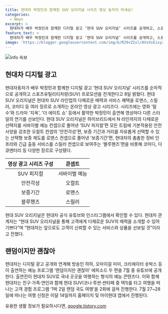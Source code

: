 ```yaml
---
title: 현대차 박정민과 함께한 SUV 오리지널 시리즈 영상 놓치지 마세요!
categories:
  - News
excerpt: >
  현대차가 배우 박정민과 함께한 디지털 광고 ‘현대 SUV 오리지널’ 시리즈를 공개하고, 스포츠유틸리티차량(SUV) 프로모션을 전개한다고 하는데, 이 광고 시리즈는 다양한 장르로 볼 수 있는데 로맨스, 스릴러, 코미디 등이 있다. 박정민이 다양한 스타일의 연기를 선보이며 현대차 SUV 라인업의 다채로운 매력과 서비스 혜택을 보여주고 있다. 또한, 현대차 공식 유튜브와 인스타그램에서 시리즈를 확인할 수 있고, 예능 프로그램 랜덤이지만 괜찮아에도 현대차와 관련된 콘텐츠가 공개된다.
feature_text: >
  현대차가 배우 박정민과 함께한 디지털 광고 ‘현대 SUV 오리지널’ 시리즈를 공개하고, 스포츠유틸리티차량(SUV) 프로모션을 전개한다고 하는데, 이 광고 시리즈는 다양한 장르로 볼 수 있는데 로맨스, 스릴러, 코미디 등이 있다. 박정민이 다양한 스타일의 연기를 선보이며 현대차 SUV 라인업의 다채로운 매력과 서비스 혜택을 보여주고 있다. 또한, 현대차 공식 유튜브와 인스타그램에서 시리즈를 확인할 수 있고, 예능 프로그램 랜덤이지만 괜찮아에도 현대차와 관련된 콘텐츠가 공개된다.
image: 'https://blogger.googleusercontent.com/img/b/R29vZ2xl/AVvXsEixyZcFfHzMRdzZMjFBmAUKJYCLCGyLL1o632UiGVXcaFdKo_bkvkuCioo0uUKlGfBVcT3P84aROyZIXSBEx3Aw5nCQ3pTgDom1WDC4m8eifvWiAmWEEVb4x6G_l8C0QH225ldMjyaFvpxGEBGNO37VmDTDMHGhJPq73UglMfDca1-0aw/s1600/blogspot.png'
---
```


<p><img src="https://blogger.googleusercontent.com/img/b/R29vZ2xl/AVvXsEixyZcFfHzMRdzZMjFBmAUKJYCLCGyLL1o632UiGVXcaFdKo_bkvkuCioo0uUKlGfBVcT3P84aROyZIXSBEx3Aw5nCQ3pTgDom1WDC4m8eifvWiAmWEEVb4x6G_l8C0QH225ldMjyaFvpxGEBGNO37VmDTDMHGhJPq73UglMfDca1-0aw/s1600/blogspot.png" alt="info 속보" /></p>

<h2 data-ke-size="size26">현대차 디지털 광고</h2>

<p data-ke-size="size16">현대자동차가 배우 박정민과 함께한 디지털 광고 ‘현대 SUV 오리지널’ 시리즈를 순차적으로 공개하고 스포츠유틸리티차량(SUV) 프로모션을 전개한다고 8일 밝혔다. 현대 SUV 오리지널은 현대차 SUV 라인업의 다채로운 매력과 서비스 혜택을 로맨스, 스릴러, 코미디 등 여러 장르로 소개하는 온라인 영상 광고 시리즈다. 시리즈에는 영화 ‘밀수’와 드라마 '지옥', '더 에이트 쇼' 등에서 활약한 박정민이 출연해 영상마다 다른 스타일의 연기를 선보인다. 현대 SUV 오리지널은 하이브리드에서 N 라인까지의 다채로운 선택지를 서바이벌 예능 컨셉으로 풀어낸 ‘SUV 피지컬’편 모든 트림에 기본적용된 안전 사양을 강조한 오컬트 컨셉의 '안전각성'편, 보증 기간과 거리를 자유롭게 선택할 수 있는 선택형 보증 제도를 로맨스 컨셉으로 풀어낸 ‘보증기간’편, 현대차의 촘촘한 정비 인프라와 긴급 출동 서비스를 스릴러 컨셉으로 보여주는 ‘블루핸즈’편을 비롯해 코미디, 다큐멘터리 등 다양한 장르로 구성됐다.</p>

<table>
    <thead>
        <tr>
            <th><b>영상 광고 시리즈 구성</b></th>
            <th><b>콘셉트</b></th>
        </tr>
    </thead>
    <tbody>
        <tr>
            <td style="text-align: center; height: 17px;">SUV 피지컬</td>
            <td style="text-align: center; height: 17px;">서바이벌 예능</td>
        </tr>
        <tr>
            <td style="text-align: center; height: 17px;">안전각성</td>
            <td style="text-align: center; height: 17px;">오컬트</td>
        </tr>
        <tr>
            <td style="text-align: center; height: 17px;">보증기간</td>
            <td style="text-align: center; height: 17px;">로맨스</td>
        </tr>
        <tr>
            <td style="text-align: center; height: 17px;">블루핸즈</td>
            <td style="text-align: center; height: 17px;">스릴러</td>
        </tr>
    </tbody>
</table>

<p data-ke-size="size16">현대 SUV 오리지널은 현대차 공식 유튜브와 인스타그램에서 확인할 수 있다. 현대차 관계자는 “현대 SUV 오리지널을 통해 고객에게 다채로운 SUV의 매력을 소개할 수 있어 기쁘다”며 “현대차는 앞으로도 고객이 신뢰할 수 있는 서비스와 상품을 선보일 것”이라고 전했다.</p>

<h2 data-ke-size="size26">랜덤이지만 괜찮아</h2>

<p data-ke-size="size16">현대차는 디지털 광고 공개와 연계해 방송인 하하, 오마이걸 미미, 크리에이터 숏박스 등이 출연하는 예능 프로그램 ‘랜덤이지만 괜찮아’ 에피소드 두 편을 7월 중 유튜브에 공개한다. 출연진이 현대차 SUV로 국내 곳곳을 여행하는 형식의 예능 콘텐츠다. 이와 함께 현대차는 친구·가족·연인과 함께 현대 SUV(코나·투싼·싼타페 중 택1)를 타고 여행을 떠나는 고객 경험 프로그램 ‘1박 2일 랜덤 국도 여행’을 2회에 걸쳐 진행한다. 7월 27~28일에 떠나는 여행 신청은 이달 14일까지 홈페이지 및 마이현대 앱에서 진행된다.</p>
유용한 생활 정보가 필요하시다면, <a href="https://qoogle.tistory.com" rel="dofollow">qoogle.tistory.com</a>


